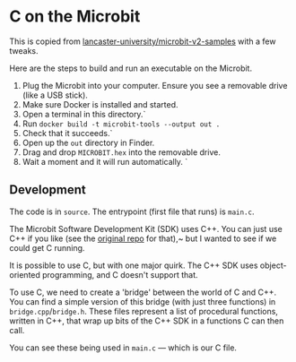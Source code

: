 # C on the Microbit

This is copied from
[lancaster-university/microbit-v2-samples](https://github.com/lancaster-university/microbit-v2-samples)
with a few tweaks.

Here are the steps to build and run an executable on the Microbit.

1. Plug the Microbit into your computer. Ensure you see a removable drive (like
   a USB stick).
2. Make sure Docker is installed and started.
3. Open a terminal in this directory.`
4. Run `docker build -t microbit-tools --output out .`
5. Check that it succeeds.`
6. Open up the `out` directory in Finder.
7. Drag and drop `MICROBIT.hex` into the removable drive.
8. Wait a moment and it will run automatically.
`
## Development

The code is in `source`. The entrypoint (first file that runs) is `main.c`.

The Microbit Software Development Kit (SDK) uses C++. You can just use C++ if
you like (see the [original
repo](https://github.com/lancaster-university/microbit-v2-samples) for that),~
but I wanted to see if we could get C running.

It is possible to use C, but with one major quirk. The C++ SDK uses
object-oriented programming, and C doesn't support that.

To use C, we need to create a 'bridge' between the world of C and C++. You can
find a simple version of this bridge (with just three functions) in
`bridge.cpp`/`bridge.h`. These files represent a list of procedural functions,
written in C++, that wrap up bits of the C++ SDK in a functions C can then call.

You can see these being used in `main.c` — which is our C file.
